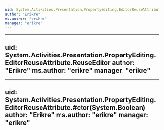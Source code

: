 ```yaml
---
uid: System.Activities.Presentation.PropertyEditing.EditorReuseAttribute
author: "Erikre"
ms.author: "erikre"
manager: "erikre"
---
```


---
uid: System.Activities.Presentation.PropertyEditing.EditorReuseAttribute.ReuseEditor
author: "Erikre"
ms.author: "erikre"
manager: "erikre"
---

---
uid: System.Activities.Presentation.PropertyEditing.EditorReuseAttribute.#ctor(System.Boolean)
author: "Erikre"
ms.author: "erikre"
manager: "erikre"
---
